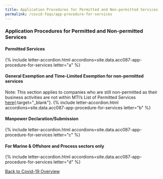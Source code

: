 ```yaml
---
title: Application Procedures for Permitted and Non-permitted Services
permalink: /covid-faqs/app-procedure-for-services
---
```


### Application Procedures for Permitted and Non-permitted Services

#### Permitted Services

{% include letter-accordion.html accordions=site.data.acc087-app-procedure-for-services letter="a" %}

#### General Exemption and Time-Limited Exemption for non-permitted services

Note: This section applies to companies who are still non-permitted as their business activities are not within MTI’s List of Permitted Services [here](https://www.gobusiness.gov.sg/permittedlist/){:target="_blank"}.
{% include letter-accordion.html accordions=site.data.acc087-app-procedure-for-services letter="b" %}

#### Manpower Declaration/Submission

{% include letter-accordion.html accordions=site.data.acc087-app-procedure-for-services letter="c" %}

#### For Marine & Offshore and Process sectors only

{% include letter-accordion.html accordions=site.data.acc087-app-procedure-for-services letter="d" %}

[Back to Covid-19 Overview](/covid/)
<script src="https://cdn.jsdelivr.net/npm/fuse.js@6.4.6"></script>
<script src="/jquery/scroll-to-accordion.js"></script>
